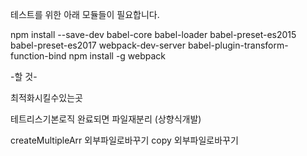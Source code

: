 테스트를 위한 아래 모듈들이 필요합니다.

npm install --save-dev babel-core babel-loader babel-preset-es2015 babel-preset-es2017 webpack-dev-server babel-plugin-transform-function-bind
npm install -g webpack


-할 것-

최적화시킬수있는곳

테트리스기본로직 완료되면 파일재분리 (상향식개발)

createMultipleArr 외부파일로바꾸기
copy               외부파일로바꾸기
